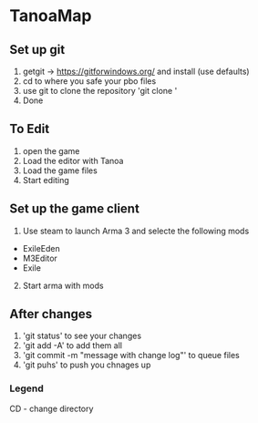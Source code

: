 # TanoaMap

## Set up git
1. getgit -> https://gitforwindows.org/ and install (use defaults)
2. cd to where you safe your pbo files
3. use git to clone the repository 'git clone <URL>'
4. Done

## To Edit
1. open the game
2. Load the editor with Tanoa
3. Load the game files
4. Start editing

## Set up the game client
1. Use steam to launch Arma 3 and selecte the following mods
- ExileEden
- M3Editor
- Exile
2. Start arma with mods

## After changes
1. 'git status' to see your changes
2. 'git add -A' to add them all
3. 'git commit -m "message with change log"' to queue files
4. 'git puhs' to push you chnages up

### Legend
CD - change directory
